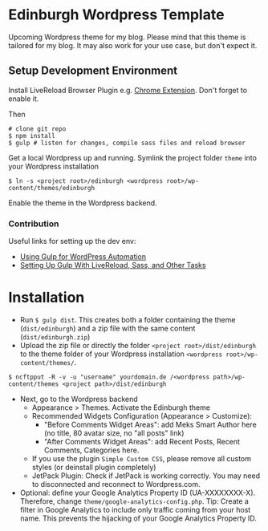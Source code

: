 # Edinburgh Wordpress Template

Upcoming Wordpress theme for my blog. Please mind that this theme is tailored for my blog. It may also work for your use case, but don't expect it.

## Setup Development Environment

Install LiveReload Browser Plugin e.g. [Chrome Extension](https://chrome.google.com/webstore/detail/livereload/jnihajbhpnppcggbcgedagnkighmdlei?hl=en). Don't forget to enable it.

Then

```
# clone git repo
$ npm install
$ gulp # listen for changes, compile sass files and reload browser
```

Get a local Wordpress up and running. Symlink the project folder `theme` into your Wordpress installation
```
$ ln -s <project root>/edinburgh <wordpress root>/wp-content/themes/edinburgh 
```

Enable the theme in the Wordpress backend.

### Contribution
Useful links for setting up the dev env:
- [Using Gulp for WordPress Automation](http://code.tutsplus.com/tutorials/using-gulp-for-wordpress-automation--cms-23081)
- [Setting Up Gulp With LiveReload, Sass, and Other Tasks](https://community.nitrous.io/tutorials/setting-up-gulp-with-livereload-sass-and-other-tasks)

# Installation
- Run `$ gulp dist`. This creates both a folder containing the theme (`dist/edinburgh`) and a zip file with the same content (`dist/edinburgh.zip`)
- Upload the zip file or directly the folder `<project root>/dist/edinburgh` to the theme folder of your Wordpress installation `<wordpress root>/wp-content/themes/`.
```
$ ncftpput -R -v -u "username" yourdomain.de /<wordpress path>/wp-content/themes <project path>/dist/edinburgh
```
- Next, go to the Wordpress backend
    - Appearance > Themes. Activate the Edinburgh theme
    - Recommended Widgets Configuration (Appearance > Customize):
        - "Before Comments Widget Areas": add Meks Smart Author here (no title, 80 avatar size, no "all posts" link)
        - "After Comments Widget Areas": add Recent Posts, Recent Comments, Categories here.
    - If you use the plugin `Simple Custom CSS`, please remove all custom styles (or deinstall plugin completely)
    - JetPack Plugin: Check if JetPack is working correctly. You may need to disconnected and reconnect to Wordpress.com.
- Optional: define your Google Analytics Property ID (UA-XXXXXXXX-X). Therefore, change `theme/google-analytics-config.php`. Tip: Create a filter in Google Analytics to include only traffic coming from your host name. This prevents the hijacking of your Google Analytics Property ID.
